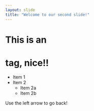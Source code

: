 ```yaml
---
layout: slide
title: "Welcome to our second slide!"
---
```

# This is an <h1> tag, nice!!
* Item 1
* Item 2
  * Item 2a
  * Item 2b

Use the left arrow to go back!
